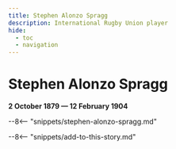 ```yaml
---
title: Stephen Alonzo Spragg
description: International Rugby Union player
hide:
  - toc
  - navigation 
---
```


# Stephen Alonzo Spragg

**2 October 1879 — 12 February 1904**

--8<-- "snippets/stephen-alonzo-spragg.md"

--8<-- "snippets/add-to-this-story.md"